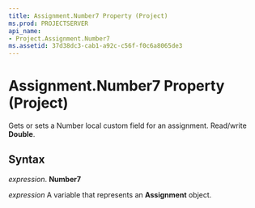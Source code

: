 ```yaml
---
title: Assignment.Number7 Property (Project)
ms.prod: PROJECTSERVER
api_name:
- Project.Assignment.Number7
ms.assetid: 37d38dc3-cab1-a92c-c56f-f0c6a8065de3
---
```



# Assignment.Number7 Property (Project)

Gets or sets a Number local custom field for an assignment. Read/write  **Double**.


## Syntax

 _expression_. **Number7**

 _expression_ A variable that represents an **Assignment** object.


